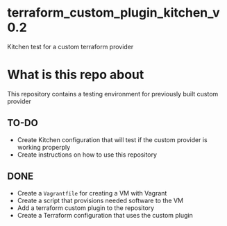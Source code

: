 # terraform_custom_plugin_kitchen_v0.2

Kitchen test for a custom terraform provider


# What is this repo about

This repository contains a testing environment for previously built custom provider



## TO-DO

- Create Kitchen configuration that will test if the custom provider is working properply
- Create instructions on how to use this repository

## DONE

- Create a ```Vagrantfile``` for creating a VM with Vagrant
- Create a script that provisions needed software to the VM
- Add a terraform custom plugin to the repository
- Create a Terraform configuration that uses the custom plugin
